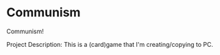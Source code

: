 # Communism
Communism!


Project Description:
This is a (card)game that I'm creating/copying to PC.
